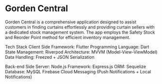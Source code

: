 # Gorden Central

Gorden Central is a comprehensive application designed to assist customers in finding curtains effortlessly and providing curtain sellers with a dedicated stock management system. The app employs the Safety Stock and Reorder Point method for efficient inventory management.

Tech Stack
Client Side
Framework: Flutter
Programming Language: Dart
State Management: Riverpod
Architecture: MVVM (Model-View-ViewModel)
Data Handling: Freezed + JSON Serialization

Back-end Side
Server: Node.js
Framework: Express.js
ORM: Sequelize
Database: MySQL
Firebase Cloud Messaging (Push Notifications + Local Notifications)


